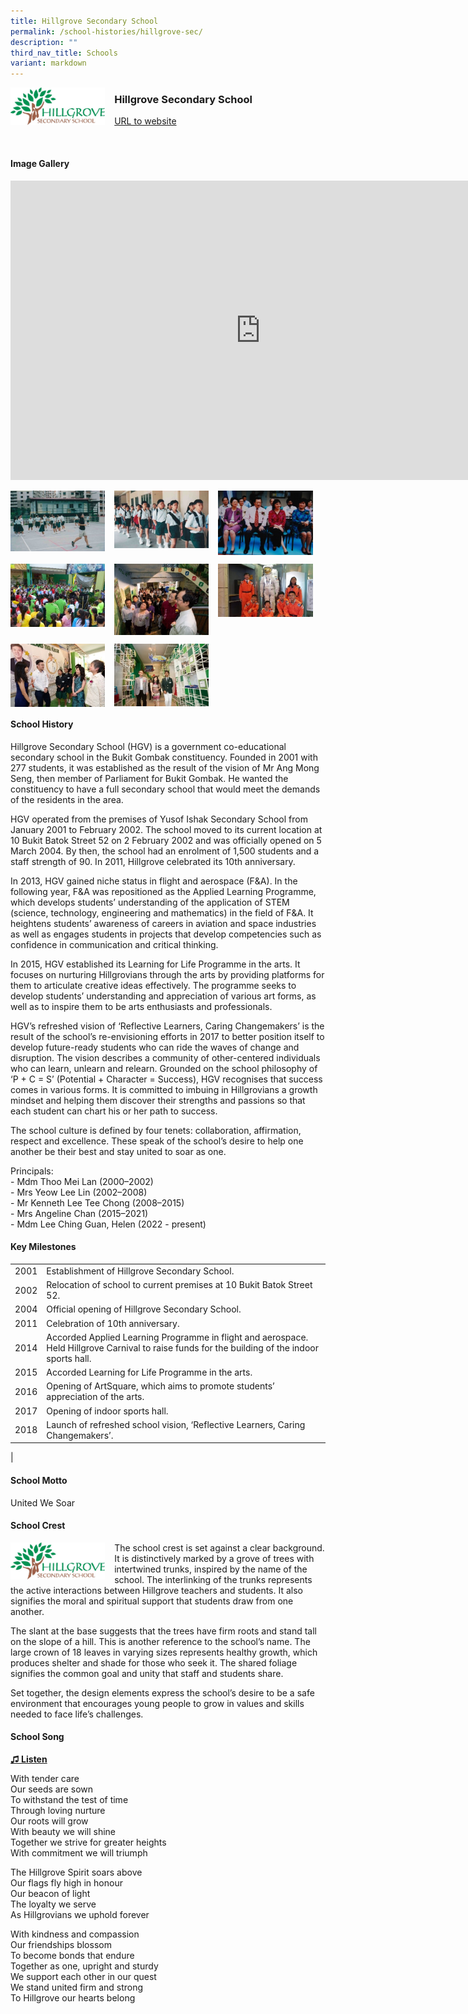 ```yaml
---
title: Hillgrove Secondary School
permalink: /school-histories/hillgrove-sec/
description: ""
third_nav_title: Schools
variant: markdown
---
```

<img align="left" style="width:30%;margin-right:15px;" src="/images/hillgrovesec1.jpg">

### **Hillgrove Secondary School** 
[URL to website](https://www.hillgrovesec.moe.edu.sg/) 

<br clear="left">

#### **Image Gallery**
<iframe src="https://docs.google.com/presentation/d/e/2PACX-1vSIN1BQuekyl1SOTS8goxGJuvCm545Zhfj41M3enLLzgob8rNXABlr9KZ7rHJkTmcYad7_Aqji-_yDl/embed?start=false&amp;loop=true&amp;delayms=5000" frameborder="0" width="800" height="479" allowfullscreen="true"></iframe>

<p><a href="/images/hillgrovesec2.jpg">  
<img align="left" style="width:30%;margin-right:15px;" src="/images/hillgrovesec2.jpg">
</a></p>

<p><a href="/images/hillgrovesec3.jpg">  
<img align="left" style="width:30%;margin-right:15px;" src="/images/hillgrovesec3.jpg">
</a></p>

<p><a href="/images/hillgrovesec4.jpg">  
<img align="left" style="width:30%;margin-right:15px;" src="/images/hillgrovesec4.jpg">
</a></p>

<br clear="left">

<p><a href="/images/hillgrovesec5.jpg">  
<img align="left" style="width:30%;margin-right:15px;" src="/images/hillgrovesec5.jpg">
</a></p>

<p><a href="/images/hillgrovesec6.jpg">  
<img align="left" style="width:30%;margin-right:15px;" src="/images/hillgrovesec6.jpg">
</a></p>

<p><a href="/images/hillgrovesec7.jpg">  
<img align="left" style="width:30%;margin-right:15px;" src="/images/hillgrovesec7.jpg">
</a></p>

<br clear="left">

<p><a href="/images/hillgrovesec8.jpg">  
<img align="left" style="width:30%;margin-right:15px;" src="/images/hillgrovesec8.jpg">
</a></p>

<p><a href="/images/hillgrovesec9.jpg">  
<img align="left" style="width:30%;margin-right:15px;" src="/images/hillgrovesec9.jpg">
</a></p>

<br clear="left">

#### **School History**
Hillgrove Secondary School (HGV) is a government co-educational secondary school in the Bukit Gombak constituency. Founded in 2001 with 277 students, it was established as the result of the vision of Mr Ang Mong Seng, then member of Parliament for Bukit Gombak. He wanted the constituency to have a full secondary school that would meet the demands of the residents in the area.

HGV operated from the premises of Yusof Ishak Secondary School from January 2001 to February 2002. The school moved to its current location at 10 Bukit Batok Street 52 on 2 February 2002 and was officially opened on 5 March 2004. By then, the school had an enrolment of 1,500 students and a staff strength of 90. In 2011, Hillgrove celebrated its 10th anniversary.

In 2013, HGV gained niche status in flight and aerospace (F&amp;A). In the following year, F&amp;A was repositioned as the Applied Learning Programme, which develops students’ understanding of the application of STEM (science, technology, engineering and mathematics) in the field of F&amp;A. It heightens students’ awareness of careers in aviation and space industries as well as engages students in projects that develop competencies such as confidence in communication and critical thinking.

In 2015, HGV established its Learning for Life Programme in the arts. It focuses on nurturing Hillgrovians through the arts by providing platforms for them to articulate creative ideas effectively. The programme seeks to develop students’ understanding and appreciation of various art forms, as well as to inspire them to be arts enthusiasts and professionals.

HGV’s refreshed vision of ‘Reflective Learners, Caring Changemakers’ is the result of the school’s re-envisioning efforts in 2017 to better position itself to develop future-ready students who can ride the waves of change and disruption. The vision describes a community of other-centered individuals who can learn, unlearn and relearn. Grounded on the school philosophy of ‘P + C = S’ (Potential + Character = Success), HGV recognises that success comes in various forms. It is committed to imbuing in Hillgrovians a growth mindset and helping them discover their strengths and passions so that each student can chart his or her path to success.

The school culture is defined by four tenets: collaboration, affirmation, respect and excellence. These speak of the school’s desire to help one another be their best and stay united to soar as one.

Principals:<br>
\- Mdm Thoo Mei Lan (2000–2002)<br>
\- Mrs Yeow Lee Lin (2002–2008)<br>
\- Mr Kenneth Lee Tee Chong (2008–2015)<br>
\- Mrs Angeline Chan (2015–2021)<br>
\- Mdm Lee Ching Guan, Helen (2022 - present) <br>

#### **Key Milestones**

|  |  |
|:---:|---|
| 2001 | Establishment of Hillgrove Secondary School. |
| 2002 | Relocation of school to current premises at 10 Bukit Batok Street 52. |
| 2004 | Official opening of Hillgrove Secondary School. |
| 2011 | Celebration of 10th anniversary. |
| 2014 | Accorded Applied Learning Programme in flight and aerospace. Held Hillgrove Carnival to raise funds for the building of the indoor sports hall. |
| 2015 | Accorded Learning for Life Programme in the arts. |
| 2016 | Opening of ArtSquare, which aims to promote students’ appreciation of the arts. |
| 2017 | Opening of indoor sports hall. |
| 2018 | Launch of refreshed school vision, ‘Reflective Learners, Caring Changemakers’. |
|

#### **School Motto**
United We Soar

#### **School Crest**
<img align="left" style="width:30%;margin-right:15px;" src="/images/hillgrovesec1.jpg">

The school crest is set against a clear background. It is distinctively marked by a grove of trees with intertwined trunks, inspired by the name of the school. The interlinking of the trunks represents the active interactions between Hillgrove teachers and students. It also signifies the moral and spiritual support that students draw from one another.&nbsp;

The slant at the base suggests that the trees have firm roots and stand tall on the slope of a hill. This is another reference to the school’s name. The large crown of 18 leaves in varying sizes represents healthy growth, which produces shelter and shade for those who seek it. The shared foliage signifies the common goal and unity that staff and students share.&nbsp;

Set together, the design elements express the school’s desire to be a safe environment that encourages young people to grow in values and skills needed to face life’s challenges.

#### **School Song**
<a target="\_blank" href="https://drive.google.com/file/d/1V9TZOUf79IMNfBjJR2xZ4CkieW_URtVp/view?usp=share_link">**♫ Listen**</a> 

With tender care<br>
Our seeds are sown<br>
To withstand the test of time<br>
Through loving nurture<br>
Our roots will grow<br>
With beauty we will shine<br>
Together we strive for greater heights<br>
With commitment we will triumph

The Hillgrove Spirit soars above<br>
Our flags fly high in honour<br>
Our beacon of light<br>
The loyalty we serve<br>
As Hillgrovians we uphold forever

With kindness and compassion<br>
Our friendships blossom<br>
To become bonds that endure<br>
Together as one, upright and sturdy<br>
We support each other in our quest<br>
We stand united firm and strong<br>
To Hillgrove our hearts belong